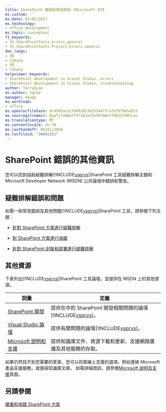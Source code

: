 ```yaml
---
title: SharePoint 錯誤的其他資訊 |Microsoft 文件
ms.custom: ''
ms.date: 02/02/2017
ms.technology:
- office-development
ms.topic: conceptual
f1_keywords:
- VS.SharePointTools.errors.general
- VS.SharePointTools.Project.Errors.General
dev_langs:
- VB
- CSharp
- VB
- CSharp
helpviewer_keywords:
- SharePoint development in Visual Studio, errors
- SharePoint development in Visual Studio, troubleshooting
author: TerryGLee
ms.author: tglee
manager: douge
ms.workload:
- office
ms.openlocfilehash: 9c4585ace17669205345554477cafefb7965dd15
ms.sourcegitcommit: 0aafcfa08ef74f162af2e5079be77061d7885cac
ms.translationtype: MT
ms.contentlocale: zh-TW
ms.lasthandoff: 06/01/2018
ms.locfileid: "34691351"
---
```

# <a name="additional-information-for-sharepoint-errors"></a>SharePoint 錯誤的其他資訊
  您可以找到協助疑難排解[!INCLUDE[vsprvs](../sharepoint/includes/vsprvs-md.md)]SharePoint 工具疑難排解主題和 Microsoft Developer Network (MSDN) 公共論壇中錯誤和警告。  
  
## <a name="troubleshoot-errors-and-issues"></a>疑難排解錯誤和問題
 如需一些常見錯誤及其他問題[!INCLUDE[vsprvs](../sharepoint/includes/vsprvs-md.md)]SharePoint 工具，請參閱下列主題：  
  
-   [針對 SharePoint 方案進行疑難排解](../sharepoint/troubleshooting-sharepoint-solutions.md)  
  
-   [對 SharePoint 方案進行偵錯](../sharepoint/debugging-sharepoint-solutions.md)  
  
-   [針對 SharePoint 封裝和部署進行疑難排解](../sharepoint/troubleshooting-sharepoint-packaging-and-deployment.md)  
  
## <a name="other-resources"></a>其他資源
 下表列出[!INCLUDE[vsprvs](../sharepoint/includes/vsprvs-md.md)]SharePoint 工具論壇，並提供在 MSDN 上的其他資源。  
  
|詞彙|定義|  
|----------|----------------|  
|[SharePoint 開發](http://go.microsoft.com/fwlink/?LinkId=179593)|提供在中的 SharePoint 開發相關問題的論壇[!INCLUDE[vsprvs](../sharepoint/includes/vsprvs-md.md)]。|  
|[Visual Studio 論壇](http://go.microsoft.com/fwlink/?LinkID=150452)|提供有關問題的論壇[!INCLUDE[vsprvs](../sharepoint/includes/vsprvs-md.md)]。|  
|[Microsoft 說明和支援](http://go.microsoft.com/fwlink/?LinkID=108287)|提供知識庫文件、資源下載和更新、支援網路廣播及其他服務的存取。|  
  
 如果仍然找不到您需要的答案，您可以存取線上支援的選項，例如連絡 Microsoft 產品支援服務，或搜尋知識庫文章。 如需詳細資訊，請參閱[Microsoft 說明及支援](http://go.microsoft.com/fwlink/?LinkID=155371)頁面。  
  
## <a name="see-also"></a>另請參閱
 [建置和偵錯 SharePoint 方案](../sharepoint/building-and-debugging-sharepoint-solutions.md)  
  
 